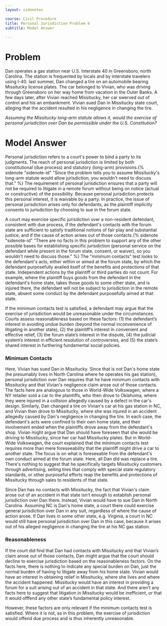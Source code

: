```yaml
---
layout: sidenotes

course: Civil Procedure 
title: Personal Jurisdiction Problem 4
subtitle: Model Answer
  
---
```


# Problem

Dan operates a gas station near U.S. Interstate 40 in Greensboro, north Carolina. The station is frequented by locals and by interstate travelers using I-40. last summer, Dan changed a tire on an automobile bearing Missitucky license plates. The car belonged to Vivian, who was driving through Greensboro on her way home from vacation in the Outer Banks. A few days later, after Vivian reached Missitucky, her car swerved out of control and his an embankment. Vivian sued Dan in Missitucky state court, alleging that the accident resulted in his negligence in changing the tire. 

_Assuming the Missitucky long-arm statute allows it, would the exercise of personal jurisdiction over Dan be permissible under the U.S. Constitution?_

# Model Answer 

Personal jurisdiction refers to a court's power to bind a party to its judgments. The reach of personal jurisdiction is limited by both constitutional (due process) and statutory (long-arm) provisions.{% sidenote "sidenote-id" "Since the problem tells you to assume Missitucky's long-arm statute would allow jurisdiction, you wouldn't need to discuss that." %} The requirement of personal jurisdiction ensures that a party will not be required to litigate in a remote forum without being on notice (actual or constructive) of the possibility. Because personal jurisdiction protects this personal interest, it is waivable by a party. In practice, the issue of personal jurisdiction arises only for defendants, as the plaintiff implicitly consents to jurisdiction by choosing to sue in the forum state.

A court may exercise specific jurisdiction over a non-resident defendant, consistent with due process, if the defendant's contacts with the forum state are sufficient to satisfy traditional notions of fair play and substantial justice, and if the cause of action arises out of those contacts.{% sidenote "sidenote-id" "There are no facts in this problem to support any of the other possible bases for establishing specific jurisdiction (personal service on the defendant while present in the forum state, consent, or waiver), so you wouldn't need to discuss those." %} The "minimum contacts" test looks to the defendant's acts, either within or aimed at the forum state, by which the defendant purposefully availed itself of the benefits and protections of that state. Independent actions by the plaintiff or third parties do not count. For example, where the plaintiff buys goods from the defendant in the defendant's home state, takes those goods to some other state, and is injured there, the defendant will not be subject to jurisdiction in the remote state, absent some conduct by the defendant purposefully aimed at that state. 

If the minimum contacts test is satisfied, a defendant may argue that the exercise of jurisdiction would be unreasonable under the circumstances. Courts assess reasonableness based on these factors: (1) the defendant’s interest in avoiding undue burden (beyond the normal inconvenience of litigating in another state), (2) the plaintiff’s interest in convenient and effective relief, (3) the forum state’s interest in the dispute, (4) the judicial system’s interest in efficient resolution of controversies, and (5) the state’s shared interest in furthering fundamental social policies.

### Minimum Contacts 

Here, Vivian has sued Dan in Missitucky. Since that is not Dan's home state (he presumably lives in North Carolina where he operates his gas station), personal jurisdiction over Dan requires that he have minimum contacts with Missitucky and that Vivian's negligence claim arose out of those contacts. The facts here are analogous to those in World-Wide Volkswagen, where a NY retailer sold a car to the plaintiffs, who then drove to Oklahoma, where they were injured in a collision allegedly caused by a defect in the car's design. Similarly, Dan changed a tire on Vivian's car at his gas station in NC, and Vivian then drove to Missitucky, where she was injured in an accident allegedly caused by Dan's negligence in changing the tire. In each case, the defendant's acts were confined to their own home state, and their involvement ended when the plaintiffs drove away from the defendant's shop. Vivian might argue that Dan should have foreseen that she would be driving to Missitucky, since her car had Missitucky plates. But in World-Wide Volkswagen, the court explained that the minimum contacts test requires more than mere foreseeability that the plaintiff might drive a car to another state. The focus is on what is foreseeable from the defendant's own conduct aimed at the forum state. Here, all Dan did was replace a tire. There's nothing to suggest that he specifically targets Missitucky customers through advertising, selling tires that comply with special state regulatory standards, or other purposeful efforts reap the benefits and protections of Missitucky through sales to residents of that state. 

Since Dan has no contacts with Missitucky, the fact that Vivian's claim arose out of an accident in that state isn't enough to establish personal jurisdiction over Dan there. Instead, Vivian would have to sue Dan in North Carolina. Assuming NC is Dan's home state, a court there could exercise general jurisdiction over Dan in any suit, regardless of where the cause of action arose. If Dan lives in some other state, e.g. Virginia, a court in NC would still have personal jurisdiction over Dan in this case, because it arises out of his alleged negligence in changing the tire at his NC gas station. 

### Reasonableness

If the court did find that Dan had contacts with Missitucky and that Vivian’s claim arose out of those contacts, Dan might argue that the court should decline to exercise jurisdiction based on the reasonableness factors. On the facts here, there is nothing to indicate any special burden on Dan, just the normal burden of having to litigate away from his home state. Vivian would have an interest in obtaining relief in Missitucky, where she lives and where the accident happened. Missitucky would have an interest in providing a forum for a suit arising out of an accident in that state. And there aren’t any facts here to suggest that litigation in Missitucky would be inefficient, or that it would offfend any other state’s fundamental policy interest. 

However, these factors are only relevant if the minimum contacts test is satisfied. Where it is not, as in this problem, the exercise of jurisdiction would offend due process and is thus inherently unreasonable. 
